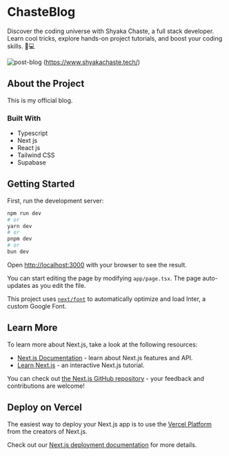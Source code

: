 # ChasteBlog

Discover the coding universe with Shyaka Chaste, a full stack developer. Learn cool tricks, explore hands-on project tutorials, and boost your coding skills. 🚀💻

![post-blog](https://github.com/shyakachaste/Blog-With-Chaste/assets/121980393/40c74d09-c67d-4505-bea7-7ca042bdb1b1) (https://www.shyakachaste.tech/)

## About the Project

This is my official blog.

### Built With

- Typescript
- Next js
- React js
- Tailwind CSS
- Supabase

## Getting Started

First, run the development server:

```bash
npm run dev
# or
yarn dev
# or
pnpm dev
# or
bun dev
```

Open [http://localhost:3000](http://localhost:3000) with your browser to see the result.

You can start editing the page by modifying `app/page.tsx`. The page auto-updates as you edit the file.

This project uses [`next/font`](https://nextjs.org/docs/basic-features/font-optimization) to automatically optimize and load Inter, a custom Google Font.

## Learn More

To learn more about Next.js, take a look at the following resources:

- [Next.js Documentation](https://nextjs.org/docs) - learn about Next.js features and API.
- [Learn Next.js](https://nextjs.org/learn) - an interactive Next.js tutorial.

You can check out [the Next.js GitHub repository](https://github.com/vercel/next.js/) - your feedback and contributions are welcome!

## Deploy on Vercel

The easiest way to deploy your Next.js app is to use the [Vercel Platform](https://vercel.com/new?utm_medium=default-template&filter=next.js&utm_source=create-next-app&utm_campaign=create-next-app-readme) from the creators of Next.js.

Check out our [Next.js deployment documentation](https://nextjs.org/docs/deployment) for more details.


